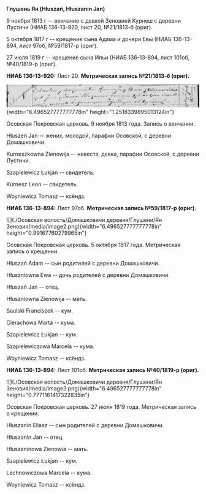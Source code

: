 **Глушень Ян (Hłuszаń, Hłuszanin Jan)**

9 ноября 1813 г -- венчание с девкой Зеновией Курнеш с деревни Лустичи
(НИАБ 136-13-920, лист 20, №21/1813-б (ориг).

5 октября 1817 г -- крещение сына Адама и дочери Евы (НИАБ 136-13-894,
лист 97об, №59/1817-р (ориг).

27 июля 1819 г -- крещение сына Ильи (НИАБ 136-13-894, лист 101об,
№40/1819-р (ориг).

**НИАБ 136-13-920:** Лист 20. **Метрическая запись №21/1813-б (ориг).**

![](./media/796c9fbd6145e61eb40e48f11f8573bb3d25bccb.png){width="6.496527777777778in"
height="1.2518339895013124in"}

Осовская Покровская церковь. 9 ноября 1813 года. Запись о венчании.

Hłuszeń Jan -- жених, молодой, парафии Осовской, с деревни Домашковичи.

Kurneszkowna Zienowija -- невеста, девка, парафии Осовской, с деревни
Лустичи.

Szapielewicz Łukjan -- свидетель.

Kurnesz Leon -- свидетель.

Woyniewicz Tomasz -- ксёндз.

**НИАБ 136-13-894:** Лист 97об. **Метрическая запись №59/1817-р
(ориг).**

![](./Осовская волость/Домашковичи деревня/Глушени/Ян Зеновия/media/image2.png){width="6.496527777777778in"
height="0.99167760279965in"}

Осовская Покровская церковь. 5 октября 1817 года. Метрическая запись о
крещении.

Hłuszań Adam -- сын родителей с деревни Домашковичи.

Hłuszniowna Ewa -- дочь родителей с деревни Домашковичи.

Hłuszań Jan -- отец.

Hłuszniowna Zienowija -- мать.

Saulski Franciszek -- кум.

Cierachowa Marta -- кума.

Szapielewicz Łukjan -- кум.

Szapielewiczowa Marcela -- кума.

Woyniewicz Tomasz -- ксёндз.

**НИАБ 136-13-894:** Лист 101об. **Метрическая запись №40/1819-р
(ориг).**

![](./Осовская волость/Домашковичи деревня/Глушени/Ян Зеновия/media/image3.png){width="6.496527777777778in"
height="0.7771161417322835in"}

Осовская Покровская церковь. 27 июля 1819 года. Метрическая запись о
крещении.

Hłuszanin Eliasz -- сын родителей с деревни Домашковичи.

Hłuszanin Jan -- отец.

Hłuszaninowa Zienowia -- мать.

Szapielewicz Łukjan -- кум.

Lechnowiczowa Marcela -- кума.

Woyniewicz Tomasz -- ксёндз.
